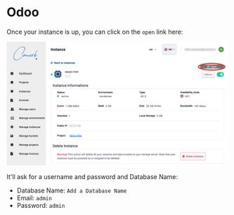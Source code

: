 # Odoo

Once your instance is up, you can click on the `open` link here:

![instance_open_link](../img/instance_open_link.png)

It'll ask for a username and password and Database Name:

* Database Name: `Add a Database Name`
* Email: `admin`
* Password: `admin`

